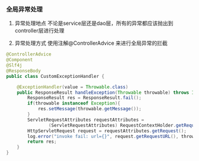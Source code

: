 ### 全局异常处理

1. 异常处理地点
    不论是service层还是dao层，所有的异常都应该抛出到controller层进行处理

2. 异常处理方式
  使用注解@ControllerAdvice 来进行全局异常的拦截

```java
@ControllerAdvice
@Component
@Slf4j
@ResponseBody
public class CustomExceptionHandler {

    @ExceptionHandler(value = Throwable.class)
    public ResponseResult handleException(Throwable throwable) throws IOException {
        ResponseResult res = ResponseResult.fail();
        if(throwable instanceof Exception){
            res.setMessage(throwable.getMessage());
        }
        ServletRequestAttributes requestAttributes =
                (ServletRequestAttributes) RequestContextHolder.getRequestAttributes();
        HttpServletRequest request = requestAttributes.getRequest();
        log.error("invoke fail: url={}", request.getRequestURL(), throwable);
        return res;
    }
}
```
